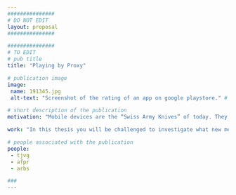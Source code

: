 ```yaml
---
###############
# DO NOT EDIT
layout: proposal
###############

###############
# TO EDIT
# pub title
title: "Playing by Proxy"

# publication image
image:
 name: 191345.jpg
 alt-text: "Screenshot of the rating of an app on google playstore." # provide a short description for the image #a11y

# short description of the publication
motivation: "Mobile devices are the “Swiss Army Knives” of today. They support a wide range of tasks, enabling people to access a wealth of information and services through their extensive connectivity; they have the potential to empower people in everyday tasks. Unfortunately, apps are not accessible to all. In particular, people with disabilities and people who are not tech-savvy, often have to struggle to learn how to use a new app, or to adapt to an update. Current store ratings reflect what the popular opinion about an application is, without any nuance evaluation. Comments are available but they can be overwhelming to parse and find the one that addresses these users concerns. "

work: "In this thesis you will be challenged to investigate what new metrics can be informative to users with disabilities and/or non tech-savvy users. You will have to develop a plugin/service that will overlay/interface with a current app store to provide this information. Throughout the work you will conduct user studies to inform the design of the solution proposed. The work will conclude with a user study evaluating the developed tool."

# people associated with the publication
people:
 - tjvg
 - afpr
 - arbs

###
---
```

